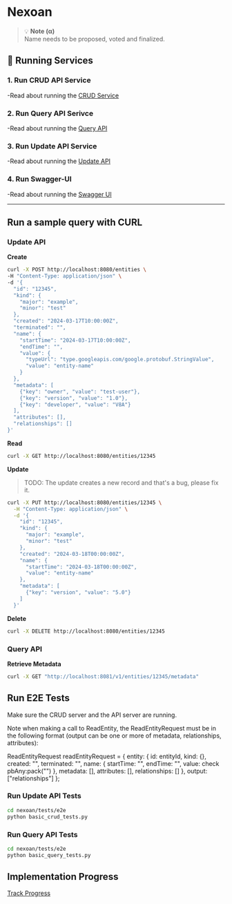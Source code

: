 # Nexoan

> 💡 **Note (α)**  
> Name needs to be proposed, voted and finalized. 

## 🚀 Running Services

### 1. Run CRUD API Service
-Read about running the [CRUD Service](nexoan/crud-api/README.md)

### 2. Run Query API Serivce
-Read about running the [Query API](nexoan/query-api/README.md)

### 3. Run Update API Service
-Read about running the [Update API](nexoan/update-api/README.md)

### 4. Run Swagger-UI  
-Read about running the [Swagger UI](nexoan/swagger-ui/README.md)

---

## Run a sample query with CURL

### Update API

**Create**

```bash
curl -X POST http://localhost:8080/entities \
-H "Content-Type: application/json" \
-d '{
  "id": "12345",
  "kind": {
    "major": "example",
    "minor": "test"
  },
  "created": "2024-03-17T10:00:00Z",
  "terminated": "",
  "name": {
    "startTime": "2024-03-17T10:00:00Z",
    "endTime": "",
    "value": {
      "typeUrl": "type.googleapis.com/google.protobuf.StringValue",
      "value": "entity-name"
    }
  },
  "metadata": [
    {"key": "owner", "value": "test-user"},
    {"key": "version", "value": "1.0"},
    {"key": "developer", "value": "V8A"}
  ],
  "attributes": [],
  "relationships": []
}'
```

**Read**

```bash
curl -X GET http://localhost:8080/entities/12345
```

**Update**

> TODO: The update creates a new record and that's a bug, please fix it. 

```bash
curl -X PUT http://localhost:8080/entities/12345 \
  -H "Content-Type: application/json" \
  -d '{
    "id": "12345",
    "kind": {
      "major": "example",
      "minor": "test"
    },
    "created": "2024-03-18T00:00:00Z",
    "name": {
      "startTime": "2024-03-18T00:00:00Z",
      "value": "entity-name"
    },
    "metadata": [
      {"key": "version", "value": "5.0"}
    ]
  }'
```

**Delete**

```bash
curl -X DELETE http://localhost:8080/entities/12345
```

### Query API 

**Retrieve Metadata**

```bash
curl -X GET "http://localhost:8081/v1/entities/12345/metadata"
```

## Run E2E Tests

Make sure the CRUD server and the API server are running. 

Note when making a call to ReadEntity, the ReadEntityRequest must be in the following format (output can be one or more of metadata, relationships, attributes):

ReadEntityRequest readEntityRequest = {
    entity: {
        id: entityId,
        kind: {},
        created: "",
        terminated: "",
        name: {
            startTime: "",
            endTime: "",
            value: check pbAny:pack("")
        },
        metadata: [],
        attributes: [],
        relationships: []
    },
    output: ["relationships"]
};

### Run Update API Tests

```bash
cd nexoan/tests/e2e
python basic_crud_tests.py
```

### Run Query API Tests

```bash
cd nexoan/tests/e2e
python basic_query_tests.py
```

## Implementation Progress

[Track Progress](https://github.com/LDFLK/nexoan/issues/29)